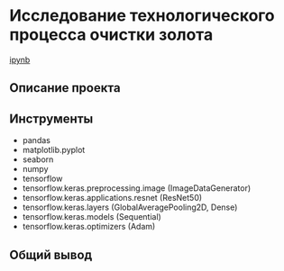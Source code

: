 # Исследование технологического процесса очистки золота
[ipynb](https://github.com/SeleznevVA/Portfolio/blob/bf2f853639c1f2112447c28900936693c2e97cd7/%D0%9E%D0%B1%D1%80%D0%B0%D0%B1%D0%BE%D1%82%D0%BA%D0%B0%20%D1%84%D0%BE%D1%82%D0%BE%D0%B3%D1%80%D0%B0%D1%84%D0%B8%D0%B9%20%D0%BF%D0%BE%D0%BA%D1%83%D0%BF%D0%B0%D1%82%D0%B5%D0%BB%D1%8F/%D0%9E%D0%B1%D1%80%D0%B0%D0%B1%D0%BE%D1%82%D0%BA%D0%B0%20%D1%84%D0%BE%D1%82%D0%BE%D0%B3%D1%80%D0%B0%D1%84%D0%B8%D0%B9%20%D0%BF%D0%BE%D0%BA%D1%83%D0%BF%D0%B0%D1%82%D0%B5%D0%BB%D1%8F.ipynb)
## Описание проекта

## Инструменты 
* pandas
* matplotlib.pyplot
* seaborn
* numpy
* tensorflow
* tensorflow.keras.preprocessing.image (ImageDataGenerator)
* tensorflow.keras.applications.resnet (ResNet50)
* tensorflow.keras.layers (GlobalAveragePooling2D, Dense)
* tensorflow.keras.models (Sequential)
* tensorflow.keras.optimizers (Adam)


## Общий вывод 
